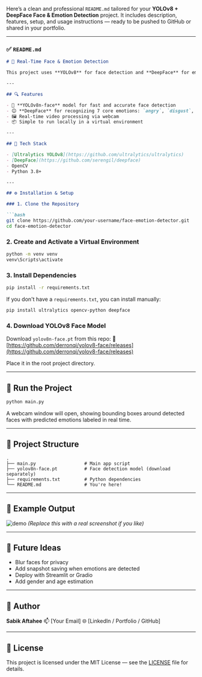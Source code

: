 Here’s a clean and professional `README.md` tailored for your **YOLOv8 + DeepFace Face & Emotion Detection** project. It includes description, features, setup, and usage instructions — ready to be pushed to GitHub or shared in your portfolio.

---

### ✅ `README.md`

````markdown
# 🧠 Real-Time Face & Emotion Detection

This project uses **YOLOv8** for face detection and **DeepFace** for emotion classification in real-time via a webcam feed. It's built with Python, OpenCV, and modern deep learning tools to provide an intelligent, interactive experience.

---

## 🔍 Features

- 🚀 **YOLOv8n-face** model for fast and accurate face detection
- 😊 **DeepFace** for recognizing 7 core emotions: `angry`, `disgust`, `fear`, `happy`, `sad`, `surprise`, `neutral`
- 🖼️ Real-time video processing via webcam
- 📦 Simple to run locally in a virtual environment

---

## 🧰 Tech Stack

- [Ultralytics YOLOv8](https://github.com/ultralytics/ultralytics)
- [DeepFace](https://github.com/serengil/deepface)
- OpenCV
- Python 3.8+

---

## ⚙️ Installation & Setup

### 1. Clone the Repository

```bash
git clone https://github.com/your-username/face-emotion-detector.git
cd face-emotion-detector
````

### 2. Create and Activate a Virtual Environment

```bash
python -m venv venv
venv\Scripts\activate
```

### 3. Install Dependencies

```bash
pip install -r requirements.txt
```

If you don't have a `requirements.txt`, you can install manually:

```bash
pip install ultralytics opencv-python deepface
```

### 4. Download YOLOv8 Face Model

Download `yolov8n-face.pt` from this repo:
🔗 [https://github.com/derronqi/yolov8-face/releases](https://github.com/derronqi/yolov8-face/releases)

Place it in the root project directory.

---

## 🚀 Run the Project

```bash
python main.py
```

A webcam window will open, showing bounding boxes around detected faces with predicted emotions labeled in real time.

---

## 📂 Project Structure

```
.
├── main.py                  # Main app script
├── yolov8n-face.pt          # Face detection model (download separately)
├── requirements.txt         # Python dependencies
└── README.md                # You're here!
```

---

## 📸 Example Output

![demo](https://i.imgur.com/your-sample-frame.jpg)
*(Replace this with a real screenshot if you like)*

---

## 🧠 Future Ideas

* Blur faces for privacy
* Add snapshot saving when emotions are detected
* Deploy with Streamlit or Gradio
* Add gender and age estimation

---

## 👤 Author

**Sabik Aftahee**
📫 \[Your Email]
🌐 \[LinkedIn / Portfolio / GitHub]

---

## 📝 License

This project is licensed under the MIT License — see the [LICENSE](LICENSE) file for details.

```


